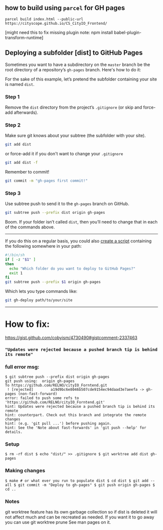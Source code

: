## how to build using `parcel` for GH pages 

`parcel build index.html --public-url https://cityscope.github.io/CS_CityIO_Frontend/`

[might need this to fix missing plugin note: npm install babel-plugin-transform-runtime]
## Deploying a subfolder [dist] to GitHub Pages

Sometimes you want to have a subdirectory on the `master` branch be the root directory of a repository’s `gh-pages` branch. Here's how to do it:

For the sake of this example, let’s pretend the subfolder containing your site is named `dist`.

### Step 1

Remove the `dist` directory from the project’s `.gitignore` (or skip and force-add afterwards).

### Step 2

Make sure git knows about your subtree (the subfolder with your site).

```sh
git add dist
```

or force-add it if you don't want to change your `.gitignore`

```sh
git add dist -f
```
Remember to commit!

```sh
git commit -m "gh-pages first commit!"
```

### Step 3

Use subtree push to send it to the `gh-pages` branch on GitHub.

```sh
git subtree push --prefix dist origin gh-pages
```

Boom. If your folder isn’t called `dist`, then you’ll need to change that in each of the commands above.

---

If you do this on a regular basis, you could also [create a script](https://github.com/cobyism/dotfiles/blob/master/bin/git-gh-deploy) containing the following somewhere in your path:

```sh
#!/bin/sh
if [ -z "$1" ]
then
  echo "Which folder do you want to deploy to GitHub Pages?"
  exit 1
fi
git subtree push --prefix $1 origin gh-pages
```

Which lets you type commands like:

```sh
git gh-deploy path/to/your/site
```

____

# How to fix:
https://gist.github.com/cobyism/4730490#gistcomment-2337463
### `"Updates were rejected because a pushed branch tip is behind its remote"`

### full error msg:

```
$ git subtree push --prefix dist origin gh-pages 
git push using:  origin gh-pages
To https://github.com/RELNO/cityIO_Forntend.git
 ! [rejected]        a19d9bc6e8046b507cde9154ec94daad3e7aeefa -> gh-pages (non-fast-forward)
error: failed to push some refs to 'https://github.com/RELNO/cityIO_Forntend.git'
hint: Updates were rejected because a pushed branch tip is behind its remote
hint: counterpart. Check out this branch and integrate the remote changes
hint: (e.g. 'git pull ...') before pushing again.
hint: See the 'Note about fast-forwards' in 'git push --help' for details.
```


### Setup

`$ rm -rf dist
$ echo "dist/" >> .gitignore
$ git worktree add dist gh-pages`

### Making changes

`$ make # or what ever you run to populate dist
$ cd dist
$ git add --all
$ git commit -m "Deploy to gh-pages"
$ git push origin gh-pages
$ cd ..`
### Notes
git worktree feature has its own garbage collection so if dist is deleted it will not affect much and can be recreated as needed. If you want it to go away you can use git worktree prune See man pages on it.